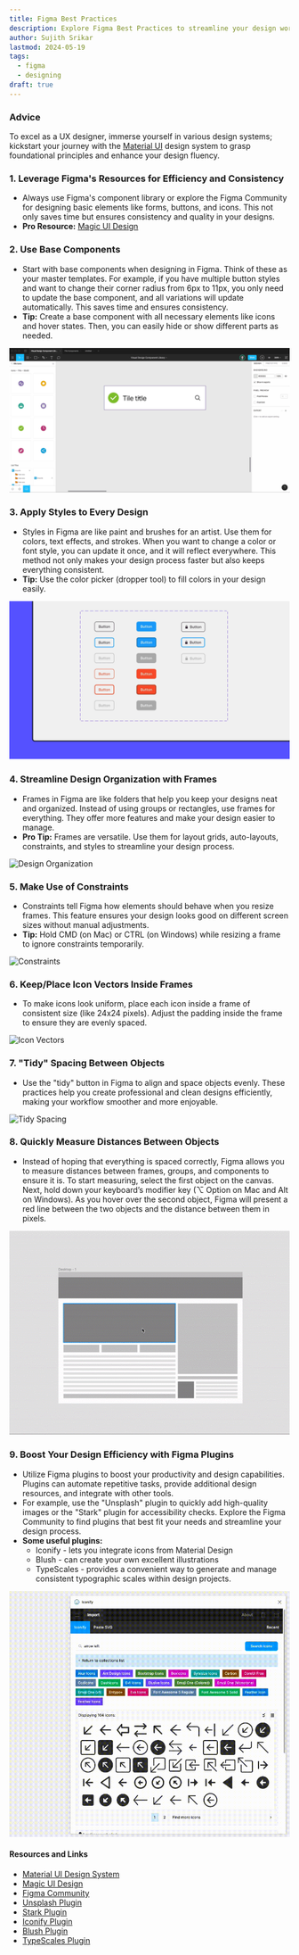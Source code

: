 ```yaml
---
title: Figma Best Practices
description: Explore Figma Best Practices to streamline your design workflow and create stunning, consistent designs effortlessly.
author: Sujith Srikar
lastmod: 2024-05-19
tags: 
  - figma
  - designing
draft: true
---
```



### Advice

To excel as a UX designer, immerse yourself in various design systems; kickstart your journey with the [Material UI](https://m3.material.io/) design system to grasp foundational principles and enhance your design fluency.

### 1. Leverage Figma's Resources for Efficiency and Consistency

- Always use Figma's component library or explore the Figma Community for designing basic elements like forms, buttons, and icons. This not only saves time but ensures consistency and quality in your designs.
- **Pro Resource:** [Magic UI Design](https://magicui.design/)

### 2. Use Base Components

- Start with base components when designing in Figma. Think of these as your master templates. For example, if you have multiple button styles and want to change their corner radius from 6px to 11px, you only need to update the base component, and all variations will update automatically. This saves time and ensures consistency.
- **Tip:** Create a base component with all necessary elements like icons and hover states. Then, you can easily hide or show different parts as needed.

![Base Components](img2.gif)

### 3. Apply Styles to Every Design

- Styles in Figma are like paint and brushes for an artist. Use them for colors, text effects, and strokes. When you want to change a color or font style, you can update it once, and it will reflect everywhere. This method not only makes your design process faster but also keeps everything consistent.
- **Tip:** Use the color picker (dropper tool) to fill colors in your design easily.

![Apply Styles](img3.gif)

### 4. Streamline Design Organization with Frames

- Frames in Figma are like folders that help you keep your designs neat and organized. Instead of using groups or rectangles, use frames for everything. They offer more features and make your design easier to manage.
- **Pro Tip:** Frames are versatile. Use them for layout grids, auto-layouts, constraints, and styles to streamline your design process.

![Design Organization](Aspose.Words.c17ccd35-5e3c-4c51-9215-52e685ef7cfa.004.jpeg)

### 5. Make Use of Constraints

- Constraints tell Figma how elements should behave when you resize frames. This feature ensures your design looks good on different screen sizes without manual adjustments.
- **Tip:** Hold CMD (on Mac) or CTRL (on Windows) while resizing a frame to ignore constraints temporarily.

![Constraints](img5.gif)

### 6. Keep/Place Icon Vectors Inside Frames

- To make icons look uniform, place each icon inside a frame of consistent size (like 24x24 pixels). Adjust the padding inside the frame to ensure they are evenly spaced.

![Icon Vectors](Aspose.Words.c17ccd35-5e3c-4c51-9215-52e685ef7cfa.006.jpeg)

### 7. "Tidy" Spacing Between Objects

- Use the "tidy" button in Figma to align and space objects evenly. These practices help you create professional and clean designs efficiently, making your workflow smoother and more enjoyable.

![Tidy Spacing](Aspose.Words.c17ccd35-5e3c-4c51-9215-52e685ef7cfa.007.jpeg)

### 8. Quickly Measure Distances Between Objects

- Instead of hoping that everything is spaced correctly, Figma allows you to measure distances between frames, groups, and components to ensure it is. To start measuring, select the first object on the canvas. Next, hold down your keyboard’s modifier key (⌥ Option on Mac and Alt on Windows). As you hover over the second object, Figma will present a red line between the two objects and the distance between them in pixels.

<div align="center">

![Measure Distances](img8.gif)
</div>

### 9. Boost Your Design Efficiency with Figma Plugins

- Utilize Figma plugins to boost your productivity and design capabilities. Plugins can automate repetitive tasks, provide additional design resources, and integrate with other tools.
- For example, use the "Unsplash" plugin to quickly add high-quality images or the "Stark" plugin for accessibility checks. Explore the Figma Community to find plugins that best fit your needs and streamline your design process.
- **Some useful plugins:**
  - Iconify - lets you integrate icons from Material Design
  - Blush - can create your own excellent illustrations
  - TypeScales - provides a convenient way to generate and manage consistent typographic scales within design projects.
  
<div align="center">

![Figma Plugins](img9.gif)
</div>

#### Resources and Links

- [Material UI Design System](https://m3.material.io/)
- [Magic UI Design](https://magicui.design/)
- [Figma Community](https://www.figma.com/community/)
- [Unsplash Plugin](https://www.figma.com/community/plugin/834258472722859724/Unsplash)
- [Stark Plugin](https://www.figma.com/community/plugin/732313180182467504/Stark)
- [Iconify Plugin](https://www.figma.com/community/plugin/735098390272716711/Iconify)
- [Blush Plugin](https://www.figma.com/community/plugin/814381112123728319/Blush)
- [TypeScales Plugin](https://www.figma.com/community/plugin/735949571238716329/Type-Scales)
